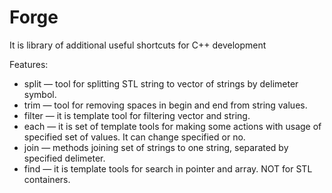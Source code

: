 Forge
=====

It is library of additional useful shortcuts for C++ development

Features:
* split — tool for splitting STL string to vector of strings by delimeter symbol.
* trim — tool for removing spaces in begin and end from string values.
* filter — it is template tool for filtering vector and string.
* each — it is set of template tools for making some actions with usage of specified set of values. It can change specified or no.
* join — methods joining set of strings to one string, separated by specified delimeter.
* find — it is template tools for search in pointer and array. NOT for STL containers.
